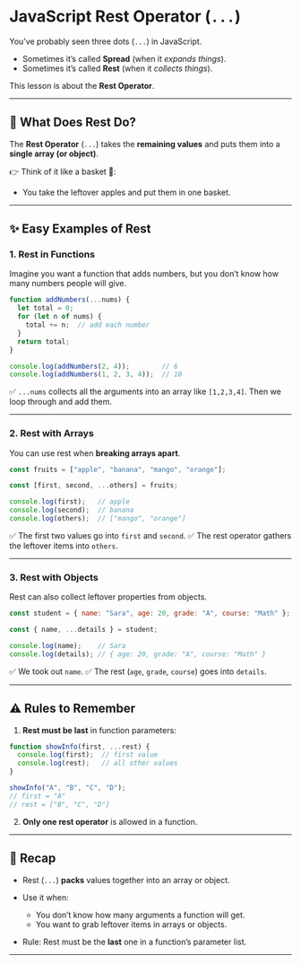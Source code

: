 

#  JavaScript Rest Operator (`...`)  
You’ve probably seen three dots (`...`) in JavaScript.

* Sometimes it’s called **Spread** (when it *expands things*).
* Sometimes it’s called **Rest** (when it *collects things*).

This lesson is about the **Rest Operator**.

---

## 🔎 What Does Rest Do?

The **Rest Operator** (`...`) takes the **remaining values** and puts them into a **single array (or object)**.

👉 Think of it like a basket 🧺:

* You take the leftover apples and put them in one basket.

---

## ✨ Easy Examples of Rest

### 1. Rest in Functions

Imagine you want a function that adds numbers, but you don’t know how many numbers people will give.

```js
function addNumbers(...nums) {
  let total = 0;
  for (let n of nums) {
    total += n;  // add each number
  }
  return total;
}

console.log(addNumbers(2, 4));        // 6
console.log(addNumbers(1, 2, 3, 4));  // 10
```

✅ `...nums` collects all the arguments into an array like `[1,2,3,4]`.
Then we loop through and add them.

---

### 2. Rest with Arrays

You can use rest when **breaking arrays apart**.

```js
const fruits = ["apple", "banana", "mango", "orange"];

const [first, second, ...others] = fruits;

console.log(first);   // apple
console.log(second);  // banana
console.log(others);  // ["mango", "orange"]
```

✅ The first two values go into `first` and `second`.
✅ The rest operator gathers the leftover items into `others`.

---

### 3. Rest with Objects

Rest can also collect leftover properties from objects.

```js
const student = { name: "Sara", age: 20, grade: "A", course: "Math" };

const { name, ...details } = student;

console.log(name);    // Sara
console.log(details); // { age: 20, grade: "A", course: "Math" }
```

✅ We took out `name`.
✅ The rest (`age`, `grade`, `course`) goes into `details`.

---

## ⚠️ Rules to Remember

1. **Rest must be last** in function parameters:

```js
function showInfo(first, ...rest) {
  console.log(first);  // first value
  console.log(rest);   // all other values
}

showInfo("A", "B", "C", "D");
// first = "A"
// rest = ["B", "C", "D"]
```

2. **Only one rest operator** is allowed in a function.

---

## 📝 Recap

* Rest (`...`) **packs** values together into an array or object.
* Use it when:

  * You don’t know how many arguments a function will get.
  * You want to grab leftover items in arrays or objects.
* Rule: Rest must be the **last** one in a function’s parameter list.

---

